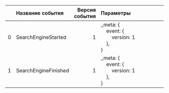 |    | Название события     |   Версия события | Параметры&nbsp;&nbsp;&nbsp;&nbsp;&nbsp;&nbsp;&nbsp;&nbsp;&nbsp;&nbsp;&nbsp;&nbsp;&nbsp;&nbsp;&nbsp;&nbsp;&nbsp;&nbsp;&nbsp;&nbsp;&nbsp;           | Описание&nbsp;&nbsp;&nbsp;&nbsp;&nbsp;&nbsp;&nbsp;&nbsp;&nbsp;&nbsp;&nbsp;&nbsp;&nbsp;&nbsp;&nbsp;&nbsp;&nbsp;&nbsp;&nbsp;&nbsp;&nbsp;&nbsp;&nbsp;&nbsp;&nbsp;&nbsp;&nbsp;&nbsp;&nbsp;&nbsp;&nbsp;&nbsp;&nbsp;&nbsp;&nbsp;&nbsp;&nbsp;   | Комментарий&nbsp;&nbsp;&nbsp;&nbsp;&nbsp;&nbsp;&nbsp;&nbsp;&nbsp;&nbsp;&nbsp;&nbsp;&nbsp;&nbsp;&nbsp;&nbsp;&nbsp;&nbsp;&nbsp;&nbsp;&nbsp;&nbsp;&nbsp;&nbsp;&nbsp;&nbsp;&nbsp;&nbsp;&nbsp;&nbsp;&nbsp;&nbsp;&nbsp;&nbsp;   | Android                               | iOS                                 | tvOS              | WebSmartTV                              |
|---:|:---------------------|-----------------:|:--------------------------------------------------------------------------------------------------------------------------------------------------|:-----------------------------------------------------------------------------------------------------------------------------------------------------------------------------------------------------------------------------------------|:--------------------------------------------------------------------------------------------------------------------------------------------------------------------------------------------------------------------------|:--------------------------------------|:------------------------------------|:------------------|:----------------------------------------|
|  0 | SearchEngineStarted  |                1 | _meta: {<br/>&nbsp;&nbsp;&nbsp;&nbsp;event: {<br/>&nbsp;&nbsp;&nbsp;&nbsp;&nbsp;&nbsp;&nbsp;&nbsp;version: 1<br/>&nbsp;&nbsp;&nbsp;&nbsp;},<br/>} | Переход&nbsp;к&nbsp;строке&nbsp;поиска<br/><br/>                                                                                                                                                                                         |                                                                                                                                                                                                                           | 3.12 - 3.15 https://st.yandex-team.ru | 4.1 - 4.2 https://st.yandex-team.ru | Не поддерживается | В разработке‍ https://st.yandex-team.ru |
|  1 | SearchEngineFinished |                1 | _meta: {<br/>&nbsp;&nbsp;&nbsp;&nbsp;event: {<br/>&nbsp;&nbsp;&nbsp;&nbsp;&nbsp;&nbsp;&nbsp;&nbsp;version: 1<br/>&nbsp;&nbsp;&nbsp;&nbsp;},<br/>} | Переход&nbsp;к&nbsp;строке&nbsp;поиска<br/><br/>                                                                                                                                                                                         |                                                                                                                                                                                                                           | 3.12 - 3.15 https://st.yandex-team.ru | 4.1 - 4.2 https://st.yandex-team.ru | Не поддерживается | В разработке‍ https://st.yandex-team.ru |